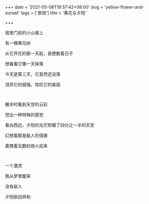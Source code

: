 +++
date = '2021-05-08T18:57:42+08:00'
slug = 'yellow-flower-and-sunset'
tags = ['景观']
title = '黄花与夕阳'

+++

宿舍门前的小山坡上

有一棵黄花树

从它开花的那一天起，我便数着日子

想看看它哪一天掉落

今天是第三天，它竟然还没落

讶异它的倔强，惊叹它的美丽

<br>

散步时看到天空的云彩

觉出一种特殊的感觉

看向西边，夕阳的光芒照耀了四分之一半的天空

幻想着那是敌人的侵袭

裹携着无数的炮火前来

<br>

一个激灵

我从梦里醒来

没有敌人

夕阳依旧祥和
